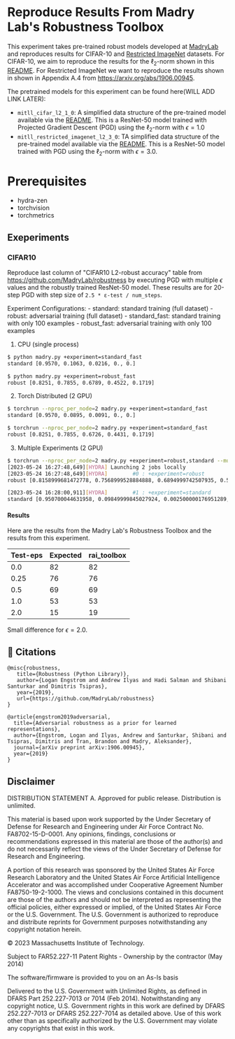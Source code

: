 # Reproduce Results From Madry Lab's Robustness Toolbox

This experiment takes pre-trained robust models developed at [MadryLab](https://github.com/MadryLab/robustness) and reproduces results for CIFAR-10 and [Restricted ImageNet](https://github.com/MadryLab/robust_representations) datasets. For CIFAR-10, we aim to reproduce the results for the $\ell_2$-norm shown in this [README](https://github.com/MadryLab/robustness/blob/master/README.rst). For Restricted ImageNet we want to reproduce the results shown in shown in Appendix A.4 from https://arxiv.org/abs/1906.00945.

The pretrained models for this experiment can be found here(WILL ADD LINK LATER):

  - `mitll_cifar_l2_1_0`: A simplified data structure of the pre-trained model available via the [README](https://github.com/MadryLab/robustness/blob/master/README.rst). This is a ResNet-50 model trained with Projected Gradient Descent (PGD) using the $\ell_2$-norm with $\epsilon=1.0$
  - `mitll_restricted_imagenet_l2_3_0`: TA simplified data structure of the pre-trained model available via the [README](https://github.com/MadryLab/robust_representations/blob/master/README.md).  This is a ResNet-50 model trained with PGD using the $\ell_2$-norm with $\epsilon=3.0$.


# Prerequisites
  - hydra-zen
  - torchvision
  - torchmetrics

## Exeperiments


### CIFAR10

Reproduce last column of "CIFAR10 L2-robust accuracy" table from https://github.com/MadryLab/robustness by executing PGD with multiple $\epsilon$ values and the robustly trained ResNet-50 model.  These results are for 20-step PGD with step size of `2.5 * ε-test / num_steps`.

Experiment Configurations:
    - standard: standard training (full dataset)
    - robust: adversarial training (full dataset)
    - standard_fast: standard training with only 100 examples
    - robust_fast: adversarial training with only 100 examples

1. CPU (single process)

```bash
$ python madry.py +experiment=standard_fast
standard [0.9570, 0.1063, 0.0216, 0., 0.]

$ python madry.py +experiment=robust_fast
robust [0.8251, 0.7855, 0.6789, 0.4522, 0.1719]
```

2. Torch Distributed (2 GPU)

```bash
$ torchrun --nproc_per_node=2 madry.py +experiment=standard_fast
standard [0.9570, 0.0895, 0.0091, 0., 0.]

$ torchrun --nproc_per_node=2 madry.py +experiment=standard_fast
robust [0.8251, 0.7855, 0.6726, 0.4431, 0.1719]
```

3. Multiple Experiments (2 GPU)

```bash
$ torchrun --nproc_per_node=2 madry.py +experiment=robust,standard --multirun
[2023-05-24 16:27:48,649][HYDRA] Launching 2 jobs locally
[2023-05-24 16:27:48,649][HYDRA]        #0 : +experiment=robust
robust [0.8158999681472778, 0.7568999528884888, 0.6894999742507935, 0.5347999334335327, 0.19189998507499695]

[2023-05-24 16:28:00,911][HYDRA]        #1 : +experiment=standard
standard [0.950700044631958, 0.09849999845027924, 0.002500000176951289, 0.0, 0.0]
```
#### Results

Here are the results from the Madry Lab's Robustness Toolbox and the results from this experiment.

|Test-eps | Expected | rai_toolbox    |
|---------|----------|----------------|
| 0.0     | 82       | 82             |
| 0.25    | 76       | 76             |
| 0.5     | 69       | 69             |
| 1.0     | 53       | 53             |
| 2.0     | 15       | 19             |

Small difference for $\epsilon=2.0$.


## 📄 Citations

```
@misc{robustness,
   title={Robustness (Python Library)},
   author={Logan Engstrom and Andrew Ilyas and Hadi Salman and Shibani Santurkar and Dimitris Tsipras},
   year={2019},
   url={https://github.com/MadryLab/robustness}
}

@article{engstrom2019adversarial,
  title={Adversarial robustness as a prior for learned representations},
  author={Engstrom, Logan and Ilyas, Andrew and Santurkar, Shibani and Tsipras, Dimitris and Tran, Brandon and Madry, Aleksander},
  journal={arXiv preprint arXiv:1906.00945},
  year={2019}
}
```

## Disclaimer

DISTRIBUTION STATEMENT A. Approved for public release. Distribution is unlimited.

This material is based upon work supported by the Under Secretary of Defense for Research and Engineering under Air Force Contract No. FA8702-15-D-0001. Any opinions, findings, conclusions or recommendations expressed in this material are those of the author(s) and do not necessarily reflect the views of the Under Secretary of Defense for Research and Engineering.

A portion of this research was sponsored by the United States Air Force Research Laboratory and the United States Air Force Artificial Intelligence Accelerator and was accomplished under Cooperative Agreement Number FA8750-19-2-1000. The views and conclusions contained in this document are those of the authors and should not be interpreted as representing the official policies, either expressed or implied, of the United States Air Force or the U.S. Government. The U.S. Government is authorized to reproduce and distribute reprints for Government purposes notwithstanding any copyright notation herein.

© 2023 Massachusetts Institute of Technology.

Subject to FAR52.227-11 Patent Rights - Ownership by the contractor (May 2014)

The software/firmware is provided to you on an As-Is basis

Delivered to the U.S. Government with Unlimited Rights, as defined in DFARS Part 252.227-7013 or 7014 (Feb 2014). Notwithstanding any copyright notice, U.S. Government rights in this work are defined by DFARS 252.227-7013 or DFARS 252.227-7014 as detailed above. Use of this work other than as specifically authorized by the U.S. Government may violate any copyrights that exist in this work.
